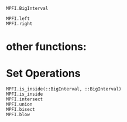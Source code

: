```@docs
MPFI.BigInterval
```  

```@docs
MPFI.left
MPFI.right
```
# other functions:


# Set Operations

```@docs
MPFI.is_inside(::BigInterval, ::BigInterval)
MPFI.is_inside
MPFI.intersect
MPFI.union
MPFI.bisect
MPFI.blow
``` 